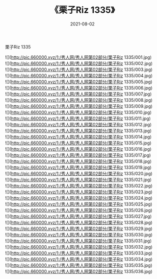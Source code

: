 ﻿---
layout: post
title:  《栗子Riz 1335》
date:   2021-08-02
img: http://pic.660000.xyz/1:/秀人网/秀人网第02部分/栗子Riz 1335/000.jpg
categories: [美女, 清纯, 唯美]
---

栗子Riz 1335

  ![](http://pic.660000.xyz/1:/秀人网/秀人网第02部分/栗子Riz 1335/001.jpg) <br> ![](http://pic.660000.xyz/1:/秀人网/秀人网第02部分/栗子Riz 1335/002.jpg) <br> ![](http://pic.660000.xyz/1:/秀人网/秀人网第02部分/栗子Riz 1335/003.jpg) <br> ![](http://pic.660000.xyz/1:/秀人网/秀人网第02部分/栗子Riz 1335/004.jpg) <br> ![](http://pic.660000.xyz/1:/秀人网/秀人网第02部分/栗子Riz 1335/005.jpg) <br> ![](http://pic.660000.xyz/1:/秀人网/秀人网第02部分/栗子Riz 1335/006.jpg) <br> ![](http://pic.660000.xyz/1:/秀人网/秀人网第02部分/栗子Riz 1335/007.jpg) <br> ![](http://pic.660000.xyz/1:/秀人网/秀人网第02部分/栗子Riz 1335/008.jpg) <br> ![](http://pic.660000.xyz/1:/秀人网/秀人网第02部分/栗子Riz 1335/009.jpg) <br> ![](http://pic.660000.xyz/1:/秀人网/秀人网第02部分/栗子Riz 1335/010.jpg) <br> ![](http://pic.660000.xyz/1:/秀人网/秀人网第02部分/栗子Riz 1335/011.jpg) <br> ![](http://pic.660000.xyz/1:/秀人网/秀人网第02部分/栗子Riz 1335/012.jpg) <br> ![](http://pic.660000.xyz/1:/秀人网/秀人网第02部分/栗子Riz 1335/013.jpg) <br> ![](http://pic.660000.xyz/1:/秀人网/秀人网第02部分/栗子Riz 1335/014.jpg) <br> ![](http://pic.660000.xyz/1:/秀人网/秀人网第02部分/栗子Riz 1335/015.jpg) <br> ![](http://pic.660000.xyz/1:/秀人网/秀人网第02部分/栗子Riz 1335/016.jpg) <br> ![](http://pic.660000.xyz/1:/秀人网/秀人网第02部分/栗子Riz 1335/017.jpg) <br> ![](http://pic.660000.xyz/1:/秀人网/秀人网第02部分/栗子Riz 1335/018.jpg) <br> ![](http://pic.660000.xyz/1:/秀人网/秀人网第02部分/栗子Riz 1335/019.jpg) <br> ![](http://pic.660000.xyz/1:/秀人网/秀人网第02部分/栗子Riz 1335/020.jpg) <br> ![](http://pic.660000.xyz/1:/秀人网/秀人网第02部分/栗子Riz 1335/021.jpg) <br> ![](http://pic.660000.xyz/1:/秀人网/秀人网第02部分/栗子Riz 1335/022.jpg) <br> ![](http://pic.660000.xyz/1:/秀人网/秀人网第02部分/栗子Riz 1335/023.jpg) <br> ![](http://pic.660000.xyz/1:/秀人网/秀人网第02部分/栗子Riz 1335/024.jpg) <br> ![](http://pic.660000.xyz/1:/秀人网/秀人网第02部分/栗子Riz 1335/025.jpg) <br> ![](http://pic.660000.xyz/1:/秀人网/秀人网第02部分/栗子Riz 1335/026.jpg) <br> ![](http://pic.660000.xyz/1:/秀人网/秀人网第02部分/栗子Riz 1335/027.jpg) <br> ![](http://pic.660000.xyz/1:/秀人网/秀人网第02部分/栗子Riz 1335/028.jpg) <br> ![](http://pic.660000.xyz/1:/秀人网/秀人网第02部分/栗子Riz 1335/029.jpg) <br> ![](http://pic.660000.xyz/1:/秀人网/秀人网第02部分/栗子Riz 1335/030.jpg) <br> ![](http://pic.660000.xyz/1:/秀人网/秀人网第02部分/栗子Riz 1335/031.jpg) <br> ![](http://pic.660000.xyz/1:/秀人网/秀人网第02部分/栗子Riz 1335/032.jpg) <br> ![](http://pic.660000.xyz/1:/秀人网/秀人网第02部分/栗子Riz 1335/033.jpg) <br> ![](http://pic.660000.xyz/1:/秀人网/秀人网第02部分/栗子Riz 1335/034.jpg) <br> ![](http://pic.660000.xyz/1:/秀人网/秀人网第02部分/栗子Riz 1335/035.jpg) <br> ![](http://pic.660000.xyz/1:/秀人网/秀人网第02部分/栗子Riz 1335/036.jpg) <br>